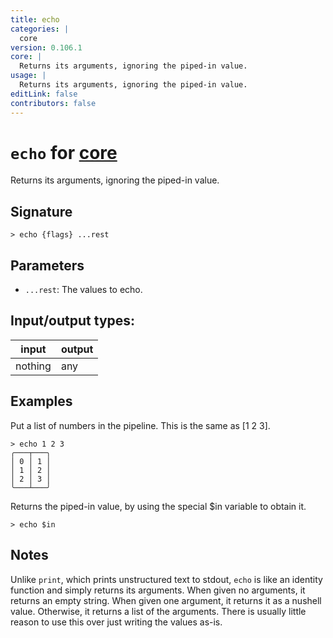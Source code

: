 ```yaml
---
title: echo
categories: |
  core
version: 0.106.1
core: |
  Returns its arguments, ignoring the piped-in value.
usage: |
  Returns its arguments, ignoring the piped-in value.
editLink: false
contributors: false
---
```

<!-- This file is automatically generated. Please edit the command in https://github.com/nushell/nushell instead. -->

# `echo` for [core](/commands/categories/core.md)

<div class='command-title'>Returns its arguments, ignoring the piped-in value.</div>

## Signature

```> echo {flags} ...rest```

## Parameters

 -  `...rest`: The values to echo.


## Input/output types:

| input   | output |
| ------- | ------ |
| nothing | any    |
## Examples

Put a list of numbers in the pipeline. This is the same as [1 2 3].
```nu
> echo 1 2 3
╭───┬───╮
│ 0 │ 1 │
│ 1 │ 2 │
│ 2 │ 3 │
╰───┴───╯

```

Returns the piped-in value, by using the special $in variable to obtain it.
```nu
> echo $in

```

## Notes
Unlike `print`, which prints unstructured text to stdout, `echo` is like an
identity function and simply returns its arguments. When given no arguments,
it returns an empty string. When given one argument, it returns it as a
nushell value. Otherwise, it returns a list of the arguments. There is usually
little reason to use this over just writing the values as-is.